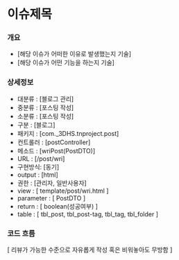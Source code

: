 # 이슈제목
### 개요
- [해당 이슈가 어떠한 이유로 발생했는지 기술]
- [해당 이슈가 어떤 기능을 하는지 기술]
### 상세정보
- 대분류 : [블로그 관리]
- 중분류 : [포스팅 작성]
- 소분류 : [포스팅 작성]
- 구분 : [블로그]
- 패키지 : [com._3DHS.tnproject.post]
- 컨트롤러 : [postController]
- 메소드 : [wriPost(PostDTO)]
- URL : [/post/wri]
- 구현방식: [동기]
- output : [html]
- 권한 : [관리자, 일반사용자]
- view : [ template/post/wri.html ]
- parameter : [ PostDTO ]
- return : [ boolean(성공여부) ]
- table : [ tbl_post, tbl_post-tag, tbl_tag, tbl_folder ]
### 코드 흐름
[ 리뷰가 가능한 수준으로 자유롭게 작성 혹은 비워놓아도 무방함 ]
